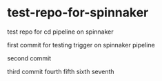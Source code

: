 # test-repo-for-spinnaker
test repo for cd pipeline on spinnaker


first commit for testing trigger on spinnaker pipeline

second commit

third commit
fourth
fifth
sixth
seventh